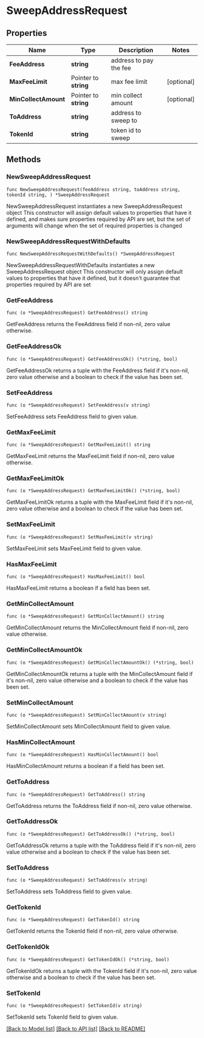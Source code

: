 # SweepAddressRequest

## Properties

Name | Type | Description | Notes
------------ | ------------- | ------------- | -------------
**FeeAddress** | **string** | address to pay the fee | 
**MaxFeeLimit** | Pointer to **string** | max fee limit | [optional] 
**MinCollectAmount** | Pointer to **string** | min collect amount | [optional] 
**ToAddress** | **string** | address to sweep to | 
**TokenId** | **string** | token id to sweep | 

## Methods

### NewSweepAddressRequest

`func NewSweepAddressRequest(feeAddress string, toAddress string, tokenId string, ) *SweepAddressRequest`

NewSweepAddressRequest instantiates a new SweepAddressRequest object
This constructor will assign default values to properties that have it defined,
and makes sure properties required by API are set, but the set of arguments
will change when the set of required properties is changed

### NewSweepAddressRequestWithDefaults

`func NewSweepAddressRequestWithDefaults() *SweepAddressRequest`

NewSweepAddressRequestWithDefaults instantiates a new SweepAddressRequest object
This constructor will only assign default values to properties that have it defined,
but it doesn't guarantee that properties required by API are set

### GetFeeAddress

`func (o *SweepAddressRequest) GetFeeAddress() string`

GetFeeAddress returns the FeeAddress field if non-nil, zero value otherwise.

### GetFeeAddressOk

`func (o *SweepAddressRequest) GetFeeAddressOk() (*string, bool)`

GetFeeAddressOk returns a tuple with the FeeAddress field if it's non-nil, zero value otherwise
and a boolean to check if the value has been set.

### SetFeeAddress

`func (o *SweepAddressRequest) SetFeeAddress(v string)`

SetFeeAddress sets FeeAddress field to given value.


### GetMaxFeeLimit

`func (o *SweepAddressRequest) GetMaxFeeLimit() string`

GetMaxFeeLimit returns the MaxFeeLimit field if non-nil, zero value otherwise.

### GetMaxFeeLimitOk

`func (o *SweepAddressRequest) GetMaxFeeLimitOk() (*string, bool)`

GetMaxFeeLimitOk returns a tuple with the MaxFeeLimit field if it's non-nil, zero value otherwise
and a boolean to check if the value has been set.

### SetMaxFeeLimit

`func (o *SweepAddressRequest) SetMaxFeeLimit(v string)`

SetMaxFeeLimit sets MaxFeeLimit field to given value.

### HasMaxFeeLimit

`func (o *SweepAddressRequest) HasMaxFeeLimit() bool`

HasMaxFeeLimit returns a boolean if a field has been set.

### GetMinCollectAmount

`func (o *SweepAddressRequest) GetMinCollectAmount() string`

GetMinCollectAmount returns the MinCollectAmount field if non-nil, zero value otherwise.

### GetMinCollectAmountOk

`func (o *SweepAddressRequest) GetMinCollectAmountOk() (*string, bool)`

GetMinCollectAmountOk returns a tuple with the MinCollectAmount field if it's non-nil, zero value otherwise
and a boolean to check if the value has been set.

### SetMinCollectAmount

`func (o *SweepAddressRequest) SetMinCollectAmount(v string)`

SetMinCollectAmount sets MinCollectAmount field to given value.

### HasMinCollectAmount

`func (o *SweepAddressRequest) HasMinCollectAmount() bool`

HasMinCollectAmount returns a boolean if a field has been set.

### GetToAddress

`func (o *SweepAddressRequest) GetToAddress() string`

GetToAddress returns the ToAddress field if non-nil, zero value otherwise.

### GetToAddressOk

`func (o *SweepAddressRequest) GetToAddressOk() (*string, bool)`

GetToAddressOk returns a tuple with the ToAddress field if it's non-nil, zero value otherwise
and a boolean to check if the value has been set.

### SetToAddress

`func (o *SweepAddressRequest) SetToAddress(v string)`

SetToAddress sets ToAddress field to given value.


### GetTokenId

`func (o *SweepAddressRequest) GetTokenId() string`

GetTokenId returns the TokenId field if non-nil, zero value otherwise.

### GetTokenIdOk

`func (o *SweepAddressRequest) GetTokenIdOk() (*string, bool)`

GetTokenIdOk returns a tuple with the TokenId field if it's non-nil, zero value otherwise
and a boolean to check if the value has been set.

### SetTokenId

`func (o *SweepAddressRequest) SetTokenId(v string)`

SetTokenId sets TokenId field to given value.



[[Back to Model list]](../README.md#documentation-for-models) [[Back to API list]](../README.md#documentation-for-api-endpoints) [[Back to README]](../README.md)



